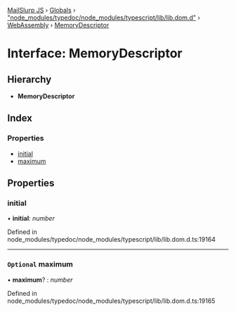 [MailSlurp JS](../README.md) › [Globals](../globals.md) › ["node_modules/typedoc/node_modules/typescript/lib/lib.dom.d"](../modules/_node_modules_typedoc_node_modules_typescript_lib_lib_dom_d_.md) › [WebAssembly](../modules/_node_modules_typedoc_node_modules_typescript_lib_lib_dom_d_.webassembly.md) › [MemoryDescriptor](_node_modules_typedoc_node_modules_typescript_lib_lib_dom_d_.webassembly.memorydescriptor.md)

# Interface: MemoryDescriptor

## Hierarchy

* **MemoryDescriptor**

## Index

### Properties

* [initial](_node_modules_typedoc_node_modules_typescript_lib_lib_dom_d_.webassembly.memorydescriptor.md#initial)
* [maximum](_node_modules_typedoc_node_modules_typescript_lib_lib_dom_d_.webassembly.memorydescriptor.md#optional-maximum)

## Properties

###  initial

• **initial**: *number*

Defined in node_modules/typedoc/node_modules/typescript/lib/lib.dom.d.ts:19164

___

### `Optional` maximum

• **maximum**? : *number*

Defined in node_modules/typedoc/node_modules/typescript/lib/lib.dom.d.ts:19165
